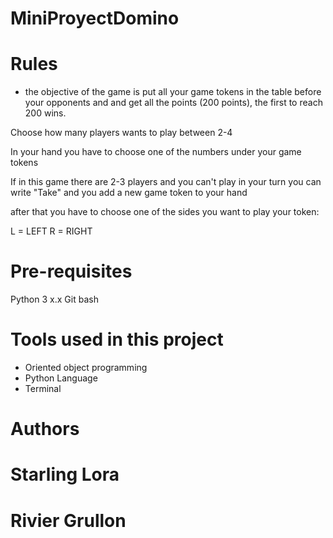 # MiniProyectDomino

# Rules 

* the objective of the game is put all your game tokens in the table before your opponents and and get all the points (200 points), the first to reach 200 wins.

Choose how many players wants to play between 2-4

In your hand you have to choose one of the numbers under your game tokens 

If in this game there are 2-3 players and you can't play in your turn you can write "Take" and you add a new game token to your hand 

after that you have to choose one of the sides you want to play your token:

L = LEFT
R = RIGHT





# Pre-requisites

Python 3 x.x
Git bash


# Tools used in this project

 * Oriented object programming
 * Python Language
 * Terminal 


# Authors

#       Starling Lora
#       Rivier Grullon